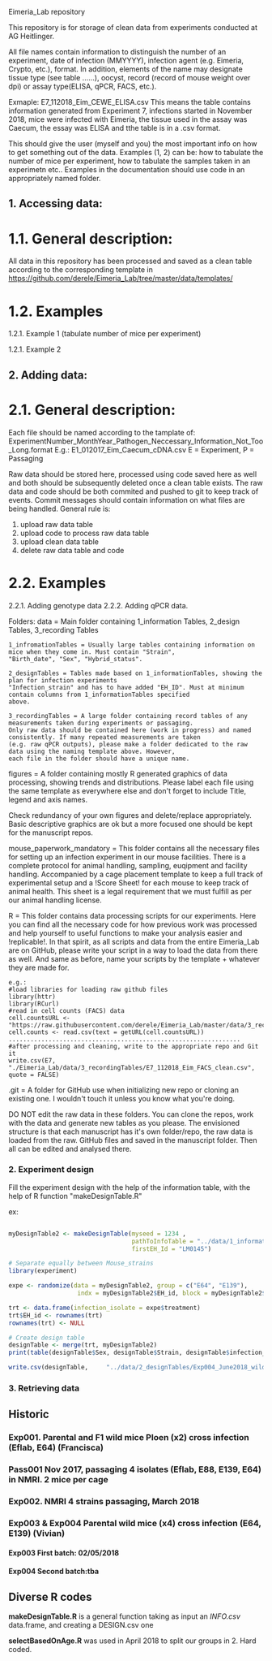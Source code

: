 Eimeria_Lab repository

This repository is for storage of clean data from experiments conducted at AG Heitlinger. 

All file names contain information to distinguish the number of an experiment, date of infection (MMYYYY), infection agent (e.g. Eimeria, Crypto,
etc.), format.
In addition, elements of the name may designate tissue type (see table ......), oocyst, record (record of mouse weight over dpi) or assay
type(ELISA, qPCR, FACS, etc.). 

Exmaple: E7_112018_Eim_CEWE_ELISA.csv
This means the table contains information generated from Experiment 7, infections started in November 2018, mice were infected with Eimeria, the
tissue used in the assay was Caecum, the essay was ELISA and tthe table is in a .csv format.

This should give the user (myself and you) the most important info on how to get something out of the data. Examples (1, 2) can be: how to
tabulate the number of mice per experiment, how to tabulate the samples taken in an experimetn etc.. Examples in the documentation should use code
in an appropriately named folder.

## 1. Accessing data:
# 1.1. General description:
All data in this repository has been processed and saved as a clean table according to the corresponding template in 
https://github.com/derele/Eimeria_Lab/tree/master/data/templates/


# 1.2. Examples
1.2.1. Example 1 (tabulate number of mice per experiment)

1.2.1. Example 2 

## 2. Adding data:
# 2.1. General description:
Each file should be named according to the tamplate of:
ExperimentNumber_MonthYear_Pathogen_Neccessary_Information_Not_Too_Long.format
E.g.: E1_012017_Eim_Caecum_cDNA.csv
E = Experiment, P = Passaging

Raw data should be stored here, processed using code saved here as well and both should be subsequently deleted once a clean table exists.
The raw data and code should be both commited and pushed to git to keep track of events. Commit messages should contain information on what
files are being handled.
General rule is:
1. upload raw data table
2. upload code to process raw data table
3. upload clean data table
4. delete raw data table and code

# 2.2. Examples
2.2.1. Adding genotype data
2.2.2. Adding qPCR data.







Folders:
data = Main folder containing 1_information Tables, 2_design Tables, 3_recording Tables
	
	1_infromationTables = Usually large tables containing information on mice when they come in. Must contain "Strain",
	"Birth_date", "Sex", "Hybrid_status". 

	2_designTables = Tables made based on 1_informationTables, showing the plan for infection experiments 
	"Infection_strain" and has to have added "EH_ID". Must at minimum contain columns from 1_informationTables specified
	above.

	3_recordingTables = A large folder containing record tables of any measurements taken during experiments or passaging. 
	Only raw data should be contained here (work in progress) and named consistently. If many repeated measurements are taken
	(e.g. raw qPCR outputs), please make a folder dedicated to the raw data using the naming template above. However, 
	each file in the folder should have a unique name.

figures = A folder containing mostly R generated graphics of data processing, showing trends and distributions. 
Please label each file using the same template as everywhere else and don't forget to include Title, legend and axis names.

Check redundancy of your own figures and delete/replace appropriately. Basic descriptive graphics are ok 
but a more focused one should be kept for the manuscript repos.

mouse_paperwork_mandatory = This folder contains all the necessary files for setting up an infection experiment in our
mouse facilities. There is a complete protocol for animal handling, sampling, euqipment and facility handling. Accompanied
by a cage placement template to keep a full track of experimental setup and a !Score Sheet! for each mouse to keep track of
animal health. This sheet is a legal requirement that we must fulfill as per our animal handling license.

R = This folder contains data processing scripts for our experiments. Here you can find all the necessary code 
for how previous work was processed and help yourself to useful functions to make your analysis easier and !replicable!. 
In that spirit, as all scripts and data from the entire Eimeria_Lab are on GitHub, please write your script 
in a way to load the data from there as well. And same as before, name your scripts by the template + 
whatever they are made for.

	e.g.: 
	#load libraries for loading raw github files
	library(httr)
	library(RCurl)
	#read in cell counts (FACS) data
	cell.countsURL <- "https://raw.githubusercontent.com/derele/Eimeria_Lab/master/data/3_recordingTables/E7_112018_Eim_FACS_cell_counts_processed.csv"
	cell.counts <- read.csv(text = getURL(cell.countsURL)) 
	................................................................
	#after processing and cleaning, write to the appropriate repo and Git it
	write.csv(E7, "./Eimeria_Lab/data/3_recordingTables/E7_112018_Eim_FACS_clean.csv", quote = FALSE)

.git = A folder for GitHub use when initializing new repo or cloning an existing one. I wouldn't touch it unless you know
what you're doing.

DO NOT edit the raw data in these folders. You can clone the repos, work with the data and generate new tables as you 
please. The envisioned structure is that each manuscript has it's own folder/repo, the raw data is loaded from the raw.
GitHub files and saved in the manuscript folder. Then all can be edited and analysed there.

### 2. Experiment design
Fill the experiment design with the help of the information table,
with the help of R function "makeDesignTable.R"

ex:

```r

myDesignTable2 <- makeDesignTable(myseed = 1234 ,
                                  pathToInfoTable = "../data/1_informationTables/Exp004_May2018_wildmice_Eferrisi_secondbatch_INFO.csv",
                                  firstEH_Id = "LM0145")

# Separate equally between Mouse_strains
library(experiment)

expe <- randomize(data = myDesignTable2, group = c("E64", "E139"),
                   indx = myDesignTable2$EH_id, block = myDesignTable2$Strain)

trt <- data.frame(infection_isolate = expe$treatment)
trt$EH_id <- rownames(trt)
rownames(trt) <- NULL

# Create design table
designTable <- merge(trt, myDesignTable2)
print(table(designTable$Sex, designTable$Strain, designTable$infection_isolate))

write.csv(designTable,     "../data/2_designTables/Exp004_June2018_wildmice_Eferrisi_Secondbatch_DESIGN.csv", row.names = F)
```

### 3. Retrieving data



## Historic

### Exp001. Parental and F1 wild mice Ploen (x2) cross infection (Eflab, E64) (Francisca)

### Pass001 Nov 2017, passaging 4 isolates (Eflab, E88, E139, E64) in NMRI. 2 mice per cage

### Exp002. NMRI 4 strains passaging, March 2018

### Exp003 & Exp004 Parental wild mice (x4) cross infection (E64, E139) (Vivian) 

#### Exp003 First batch: 02/05/2018

#### Exp004 Second batch:tba

## Diverse R codes

**makeDesignTable.R** is a general function taking as input an *INFO.csv* data.frame,
and creating a DESIGN.csv one

**selectBasedOnAge.R** was used in April 2018 to split our groups in 2. Hard coded.
